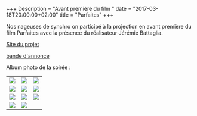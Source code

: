 +++
Description = "Avant première du film "
date = "2017-03-18T20:00:00+02:00"
title = "Parfaites"
+++

Nos nageuses de synchro on participé à la projection en avant première du film
Parfaites avec la présence du réalisateur Jérémie Battaglia.

[Site du projet](https://jeremiebattaglia.com/fr/projets/parfaites-2/)

[bande d'annonce](https://vimeo.com/171446182)

Album photo de la soirée :
<table style="overflow-x:auto;">
  <tr>
    <td>
      <img class="cp_img_resize" src="/img/parfaites/IMG_9859.JPG">
    </td>
    <td>
      <img class="cp_img_resize" src="/img/parfaites/IMG_9862.JPG">
    </td>
    <td>
      <img class="cp_img_resize" src="/img/parfaites/IMG_9864.JPG">
    </td>
  </tr>
  <tr>
    <td>
      <img class="cp_img_resize" src="/img/parfaites/IMG_9865.JPG">
    </td>
    <td>
      <img class="cp_img_resize" src="/img/parfaites/IMG_9866.JPG">
    </td>
    <td>
      <img class="cp_img_resize" src="/img/parfaites/IMG_9868.JPG">
    </td>
  </tr>
  <tr>
    <td>
      <img class="cp_img_resize" src="/img/parfaites/IMG_9871.JPG">
    </td>
    <td>
      <img class="cp_img_resize" src="/img/parfaites/IMG_9872.JPG">
    </td>
    <td>
      <img class="cp_img_resize" src="/img/parfaites/IMG_9873.JPG">
    </td>
  </tr>
  <tr>
    <td>
      <img class="cp_img_resize" src="/img/parfaites/IMG_9874.JPG">
    </td>
    <td>
      <img class="cp_img_resize" src="/img/parfaites/IMG_9875.JPG">
    </td>
  </tr>
</table>
